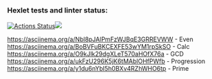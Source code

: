 ### Hexlet tests and linter status:
[![Actions Status](https://github.com/RomanKhal/java-project-61/actions/workflows/hexlet-check.yml/badge.svg)](https://github.com/RomanKhal/java-project-61/actions)<a href="https://codeclimate.com/github/RomanKhal/java-project-61/maintainability"><img src="https://api.codeclimate.com/v1/badges/e7cb9bb2d8b8b0df38e4/maintainability" /></a>

https://asciinema.org/a/Nbl8pJAlPmFzWJBqE3GRREVWW - Even
https://asciinema.org/a/BoBVFuBKCEXFE53wYM1rpSkSO - Calc
https://asciinema.org/a/O9kJlk29dgXLeT570aHOfX76a - GCD
https://asciinema.org/a/ukFzU296K5jK6tMAblOHfPWfb - Progression
https://asciinema.org/a/y1du6nYbI5h0BXv4RZhWHO6tp - Prime
